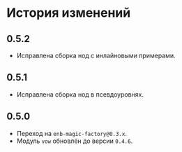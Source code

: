 История изменений
=================

0.5.2
-----

* Исправлена сборка нод с инлайновыми примерами.

0.5.1
-----

* Исправлена сборка нод в псевдоуровнях.

0.5.0
-----

* Переход на `enb-magic-factory@0.3.x`.
* Модуль `vow` обновлён до версии `0.4.6`.
